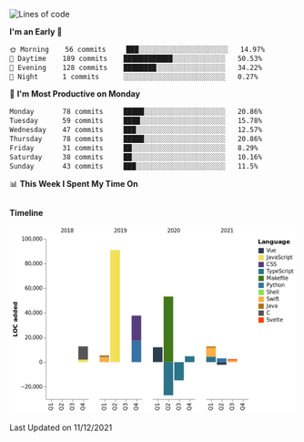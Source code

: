 <!--START_SECTION:waka-->
![Lines of code](https://img.shields.io/badge/From%20Hello%20World%20I%27ve%20Written-191%20Thousand%20lines%20of%20code-blue)

**I'm an Early 🐤** 

```text
🌞 Morning    56 commits     ███░░░░░░░░░░░░░░░░░░░░░░   14.97% 
🌆 Daytime    189 commits    ████████████░░░░░░░░░░░░░   50.53% 
🌃 Evening    128 commits    ████████░░░░░░░░░░░░░░░░░   34.22% 
🌙 Night      1 commits      ░░░░░░░░░░░░░░░░░░░░░░░░░   0.27%

```
📅 **I'm Most Productive on Monday** 

```text
Monday       78 commits     █████░░░░░░░░░░░░░░░░░░░░   20.86% 
Tuesday      59 commits     ████░░░░░░░░░░░░░░░░░░░░░   15.78% 
Wednesday    47 commits     ███░░░░░░░░░░░░░░░░░░░░░░   12.57% 
Thursday     78 commits     █████░░░░░░░░░░░░░░░░░░░░   20.86% 
Friday       31 commits     ██░░░░░░░░░░░░░░░░░░░░░░░   8.29% 
Saturday     38 commits     ██░░░░░░░░░░░░░░░░░░░░░░░   10.16% 
Sunday       43 commits     ███░░░░░░░░░░░░░░░░░░░░░░   11.5%

```


📊 **This Week I Spent My Time On** 

```text
```

**Timeline**

![Chart not found](https://raw.githubusercontent.com/johann-lr/johann-lr/master/charts/bar_graph.png) 


 Last Updated on 11/12/2021
<!--END_SECTION:waka-->
